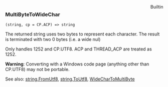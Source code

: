 <div style="float:right"><span class="builtin">Builtin</span></div>

### MultiByteToWideChar

``` suneido
(string, cp = CP.ACP) => string
```

The returned string uses two bytes to represent each character. The result is terminated with two 0 bytes (i.e. a wide nul)

Only handles 1252 and CP.UTF8. ACP and THREAD_ACP are treated as 1252.

**Warning**: Converting with a Windows code page (anything other than CP.UTF8) may not be portable.


See also:
[string.FromUtf8](<String/string.FromUtf8.md>),
[string.ToUtf8](<String/string.ToUtf8.md>),
[WideCharToMultiByte](<WideCharToMultiByte.md>)
